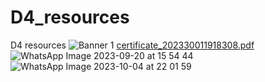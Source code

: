 # D4_resources
D4 resources
![Banner 1](https://github.com/VOLTAR99/D4_resources/assets/119584242/630d9610-b3f9-4379-8a77-d5b0e3e81190)
[certificate_202330011918308.pdf](https://github.com/VOLTAR99/D4_resources/files/12671918/certificate_202330011918308.pdf)
![WhatsApp Image 2023-09-20 at 15 54 44](https://github.com/VOLTAR99/D4_resources/assets/119584242/9367b839-2f8a-4d66-8466-3e599d5f34cc)
![WhatsApp Image 2023-10-04 at 22 01 59](https://github.com/VOLTAR99/D4_resources/assets/119584242/4515388e-f4c0-432f-a29b-9cbbdf42530f)
